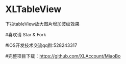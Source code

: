 # XLTableView

下拉tableView放大图片增加波纹效果

#喜欢请 Star & Fork

#iOS开发技术交流qq群:528243317 

#完整项目下载：https://github.com/XLAccount/MiaoBo

